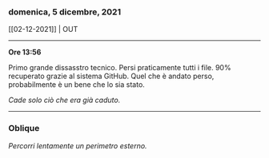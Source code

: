 ### domenica, 5 dicembre, 2021

[[02-12-2021]] | OUT

---

**Ore 13:56**

Primo grande dissasstro tecnico. Persi praticamente tutti i file. 90% recuperato grazie al sistema GitHub. Quel che è andato perso, probabilmente è un bene che lo sia stato.

*Cade solo ciò che era già caduto.*

___

### Oblique

_Percorri lentamente un perimetro esterno._